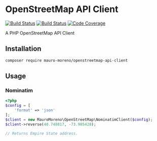 # OpenStreetMap API Client

[![Build Status](https://travis-ci.org/mauro-moreno/openstreetmap-api-client.svg?branch=master)](https://travis-ci.org/mauro-moreno/openstreetmap-api-client)
[![Build Status](https://scrutinizer-ci.com/g/mauro-moreno/openstreetmap-api-client/badges/build.png?b=master)](https://scrutinizer-ci.com/g/mauro-moreno/openstreetmap-api-client/build-status/master)
[![Code Coverage](https://scrutinizer-ci.com/g/mauro-moreno/openstreetmap-api-client/badges/coverage.png?b=master)](https://scrutinizer-ci.com/g/mauro-moreno/openstreetmap-api-client/?branch=master)

A PHP OpenStreetMap API Client

## Installation

```bash
composer require mauro-moreno/openstreetmap-api-client
```

## Usage

### Nominatim

```php
<?php
$config = [
    'format' => 'json'
];
$client = new MauroMoreno\OpenStreetMap\NominatimClient($config);
$client->reverse(40.748817, -73.985428);

// Returns Empire State address.
```